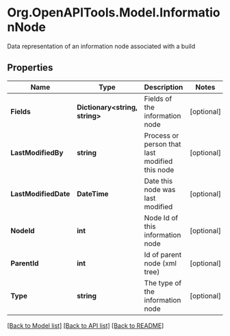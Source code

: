# Org.OpenAPITools.Model.InformationNode
Data representation of an information node associated with a build

## Properties

Name | Type | Description | Notes
------------ | ------------- | ------------- | -------------
**Fields** | **Dictionary&lt;string, string&gt;** | Fields of the information node | [optional] 
**LastModifiedBy** | **string** | Process or person that last modified this node | [optional] 
**LastModifiedDate** | **DateTime** | Date this node was last modified | [optional] 
**NodeId** | **int** | Node Id of this information node | [optional] 
**ParentId** | **int** | Id of parent node (xml tree) | [optional] 
**Type** | **string** | The type of the information node | [optional] 

[[Back to Model list]](../README.md#documentation-for-models) [[Back to API list]](../README.md#documentation-for-api-endpoints) [[Back to README]](../README.md)

